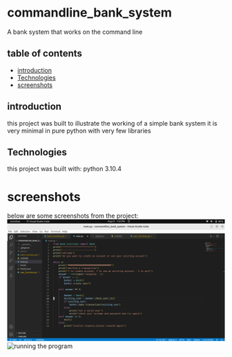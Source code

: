 # commandline_bank_system
A bank system that works on the command line


## table of contents
* [introduction](#introduction)
* [Technologies](#technologies)
* [screenshots](#screenshots)



## introduction
this project was built to illustrate the working of a simple bank system
it is very minimal in pure python with very few libraries

## Technologies
this project was built with:
python 3.10.4

# screenshots
below are some screenshots from the project:
![python](images/working.png)
![running the program](images.running.png)
